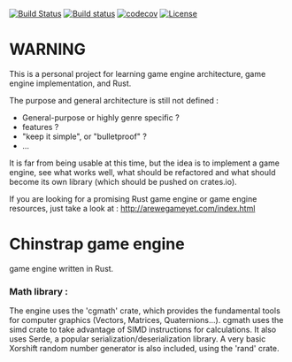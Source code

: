 [![Build Status](https://travis-ci.org/Malkaviel/Chinstrap_Engine.svg?branch=master)](https://travis-ci.org/Malkaviel/Chinstrap_Engine)
[![Build status](https://ci.appveyor.com/api/projects/status/4dowa31sf4mgmgrb/branch/master?svg=true)](https://ci.appveyor.com/project/Malkaviel/kindredengine/branch/master)
[![codecov](https://codecov.io/gh/Malkaviel/Chinstrap_Engine/branch/master/graph/badge.svg)](https://codecov.io/gh/Malkaviel/Chinstrap_Engine)
[![License](https://img.shields.io/badge/License-Apache%202.0-blue.svg)](https://opensource.org/licenses/Apache-2.0)


# WARNING
This is a personal project for learning game engine architecture, game engine implementation, and Rust.

The purpose and general architecture is still not defined :
 - General-purpose or highly genre specific ?
 - features ?
 - "keep it simple", or "bulletproof" ?
 - ...
 
 It is far from being usable at this time, but the idea is to implement a game engine, see what works well,
 what should be refactored and what should become its own library (which should be pushed on crates.io).
 
 If you are looking for a promising Rust game engine or game engine resources, just take a look at : 
 http://arewegameyet.com/index.html

# Chinstrap game engine
game engine written in Rust.

### Math library :
The engine uses the 'cgmath' crate, which provides the fundamental tools for computer graphics (Vectors, Matrices, Quaternions...).
cgmath uses the simd crate to take advantage of SIMD instructions for calculations.
It also uses Serde, a popular serialization/deserialization library.
A very basic Xorshift random number generator is also included, using the 'rand' crate.


